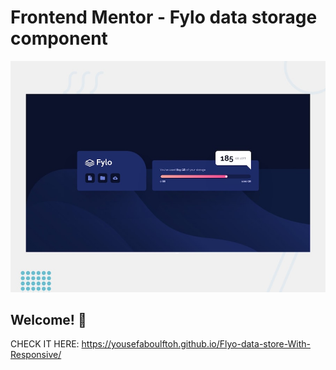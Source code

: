 # Frontend Mentor - Fylo data storage component

![Design preview for the Fylo data storage component coding challenge](./design/desktop-preview.jpg)

## Welcome! 👋

CHECK IT HERE:
https://yousefaboulftoh.github.io/Flyo-data-store-With-Responsive/

